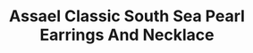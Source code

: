 ---
title: Assael Classic South Sea Pearl Earrings And Necklace
description: |
  The perfect set for a range of formal occasions - from luncheons, to galas, to any time you want to elevate the elegance factor.
specs: |
  EARRINGS: 13.7mm South Sea Cultured Pearls and 4.45 carats of White Diamonds, set in Platinum.

  NECKLACE: 14.0 - 17.5mm South Sea Cultured Pearls with Pave Diamond Clasp.
images:
  - image_path: /uploads/assael-classic-south-sea-pearl-earrings-and-necklace.png
_category:
order: 22
categories:
  - necklaces
  - earrings
---